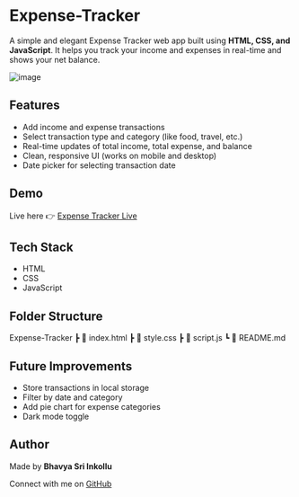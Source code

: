 # Expense-Tracker

A simple and elegant Expense Tracker web app built using **HTML, CSS, and JavaScript**. It helps you track your income and expenses in real-time and shows your net balance.

![image](https://github.com/user-attachments/assets/2c8d903b-7721-4674-9002-1c2994edb43e)

## Features

- Add income and expense transactions
- Select transaction type and category (like food, travel, etc.)
- Real-time updates of total income, total expense, and balance
- Clean, responsive UI (works on mobile and desktop)
- Date picker for selecting transaction date

## Demo

Live here 👉 [Expense Tracker Live](https://bhavya-sri-26.github.io/Expense-Tracker)

## Tech Stack

- HTML
- CSS
- JavaScript

## Folder Structure
Expense-Tracker ┣ 📜 index.html ┣ 📜 style.css ┣ 📜 script.js ┗ 📜 README.md


## Future Improvements

- Store transactions in local storage
- Filter by date and category
- Add pie chart for expense categories
- Dark mode toggle

## Author

Made by **Bhavya Sri Inkollu**

Connect with me on [GitHub](https://github.com/bhavya-sri-26)


